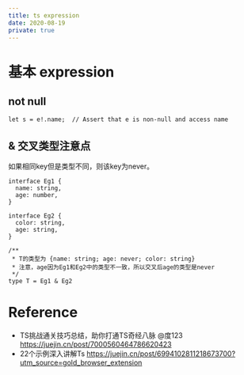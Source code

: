 ```yaml
---
title: ts expression
date: 2020-08-19
private: true
---
```

# 基本 expression
## not null
    let s = e!.name;  // Assert that e is non-null and access name

## & 交叉类型注意点
如果相同key但是类型不同，则该key为never。

    interface Eg1 {
      name: string,
      age: number,
    }
    
    interface Eg2 {
      color: string,
      age: string,
    }
    
    /**
     * T的类型为 {name: string; age: never; color: string}
     * 注意，age因为Eg1和Eg2中的类型不一致，所以交叉后age的类型是never
     */
    type T = Eg1 & Eg2


# Reference
- TS挑战通关技巧总结，助你打通TS奇经八脉 @度123 https://juejin.cn/post/7000560464786620423
- 22个示例深入讲解Ts https://juejin.cn/post/6994102811218673700?utm_source=gold_browser_extension
